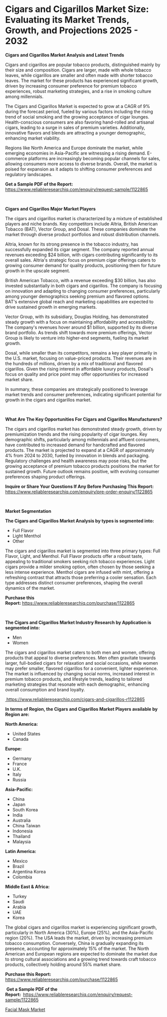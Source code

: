 <p><h1>Cigars and Cigarillos Market Size: Evaluating its Market Trends, Growth, and Projections 2025 - 2032</h1></p><p><strong>Cigars and Cigarillos Market Analysis and Latest Trends</strong></p>
<p><p>Cigars and cigarillos are popular tobacco products, distinguished mainly by their size and composition. Cigars are larger, made with whole tobacco leaves, while cigarillos are smaller and often made with shorter tobacco leaves. The market for these products has experienced significant growth, driven by increasing consumer preference for premium tobacco experiences, robust marketing strategies, and a rise in smoking culture among millennials.</p><p>The Cigars and Cigarillos Market is expected to grow at a CAGR of 9% during the forecast period, fueled by various factors including the rising trend of social smoking and the growing acceptance of cigar lounges. Health-conscious consumers are also favoring hand-rolled and artisanal cigars, leading to a surge in sales of premium varieties. Additionally, innovative flavors and blends are attracting a younger demographic, enhancing market viability. </p><p>Regions like North America and Europe dominate the market, while emerging economies in Asia-Pacific are witnessing a rising demand. E-commerce platforms are increasingly becoming popular channels for sales, allowing consumers more access to diverse brands. Overall, the market is poised for expansion as it adapts to shifting consumer preferences and regulatory landscapes.</p></p>
<p><strong>Get a Sample PDF of the Report:&nbsp;</strong> <a href="https://www.reliableresearchiq.com/enquiry/request-sample/1122865?utm_campaign=3461&utm_medium=2&utm_source=Github&utm_content=ia&utm_term=06042025&utm_id=cigars-and-cigarillos">https://www.reliableresearchiq.com/enquiry/request-sample/1122865</a></p>
<p>&nbsp;</p>
<p><strong>Cigars and Cigarillos Major Market Players</strong></p>
<p><p>The cigars and cigarillos market is characterized by a mixture of established players and niche brands. Key competitors include Altria, British American Tobacco (BAT), Vector Group, and Dosal. These companies dominate the market through diverse product portfolios and robust distribution channels.</p><p>Altria, known for its strong presence in the tobacco industry, has successfully expanded its cigar segment. The company reported annual revenues exceeding $24 billion, with cigars contributing significantly to its overall sales. Altria's strategic focus on premium cigar offerings caters to growing consumer demand for quality products, positioning them for future growth in the upscale segment.</p><p>British American Tobacco, with a revenue exceeding $30 billion, has also invested substantially in both cigars and cigarillos. The company is focusing on innovation and adapting to changing consumer preferences, particularly among younger demographics seeking premium and flavored options. BAT's extensive global reach and marketing capabilities are expected to drive sustained growth in emerging markets.</p><p>Vector Group, with its subsidiary, Douglas Holding, has demonstrated steady growth with a focus on maintaining affordability and accessibility. The company's revenues hover around $1 billion, supported by its diverse brand portfolio. As trends shift towards more premium offerings, Vector Group is likely to venture into higher-end segments, fueling its market growth.</p><p>Dosal, while smaller than its competitors, remains a key player primarily in the U.S. market, focusing on value-priced products. Their revenues are in the hundreds of millions, driven by a mix of traditional and flavored cigarillos. Given the rising interest in affordable luxury products, Dosal's focus on quality and price point may offer opportunities for increased market share.</p><p>In summary, these companies are strategically positioned to leverage market trends and consumer preferences, indicating significant potential for growth in the cigars and cigarillos market.</p></p>
<p>&nbsp;</p>
<p><strong>What Are The Key Opportunities For Cigars and Cigarillos Manufacturers?</strong></p>
<p><p>The cigars and cigarillos market has demonstrated steady growth, driven by premiumization trends and the rising popularity of cigar lounges. Key demographic shifts, particularly among millennials and affluent consumers, have contributed to increased demand for handcrafted and flavored products. The market is projected to expand at a CAGR of approximately 4% from 2024 to 2030, fueled by innovation in blends and packaging. Regulatory challenges and health awareness may pose risks, but the growing acceptance of premium tobacco products positions the market for sustained growth. Future outlook remains positive, with evolving consumer preferences shaping product offerings.</p></p>
<p><strong>Inquire or Share Your Questions If Any Before Purchasing This Report:</strong> <a href="https://www.reliableresearchiq.com/enquiry/pre-order-enquiry/1122865?utm_campaign=3461&utm_medium=2&utm_source=Github&utm_content=ia&utm_term=06042025&utm_id=cigars-and-cigarillos">https://www.reliableresearchiq.com/enquiry/pre-order-enquiry/1122865</a></p>
<p>&nbsp;</p>
<p><strong>Market Segmentation</strong></p>
<p><strong>The Cigars and Cigarillos Market Analysis by types is segmented into:</strong></p>
<p><ul><li>Full Flavor</li><li>Light Menthol</li><li>Other</li></ul></p>
<p><p>The cigars and cigarillos market is segmented into three primary types: Full Flavor, Light, and Menthol. Full Flavor products offer a robust taste, appealing to traditional smokers seeking rich tobacco experiences. Light cigars provide a milder smoking option, often chosen by those seeking a less intense experience. Menthol cigars are infused with mint, offering a refreshing contrast that attracts those preferring a cooler sensation. Each type addresses distinct consumer preferences, shaping the overall dynamics of the market.</p></p>
<p><strong>Purchase this Report:&nbsp;</strong><a href="https://www.reliableresearchiq.com/purchase/1122865?utm_campaign=3461&utm_medium=2&utm_source=Github&utm_content=ia&utm_term=06042025&utm_id=cigars-and-cigarillos">https://www.reliableresearchiq.com/purchase/1122865</a></p>
<p>&nbsp;</p>
<p><strong>The Cigars and Cigarillos Market Industry Research by Application is segmented into:</strong></p>
<p><ul><li>Men</li><li>Women</li></ul></p>
<p><p>The cigars and cigarillos market caters to both men and women, offering products that appeal to diverse preferences. Men often gravitate towards larger, full-bodied cigars for relaxation and social occasions, while women may prefer smaller, flavored cigarillos for a convenient, lighter experience. The market is influenced by changing social norms, increased interest in premium tobacco products, and lifestyle trends, leading to tailored marketing strategies that resonate with each demographic, enhancing overall consumption and brand loyalty.</p></p>
<p><a href="https://www.reliableresearchiq.com/cigars-and-cigarillos-r1122865?utm_campaign=3461&utm_medium=2&utm_source=Github&utm_content=ia&utm_term=06042025&utm_id=cigars-and-cigarillos">&nbsp;https://www.reliableresearchiq.com/cigars-and-cigarillos-r1122865</a></p>
<p><strong>In terms of Region, the Cigars and Cigarillos Market Players available by Region are:</strong></p>
<p>
    <p> <strong> North America: </strong>
        <ul>
            <li>United States</li>
            <li>Canada</li>
        </ul>
        </p> 
    <p> <strong> Europe: </strong>
        <ul>
            <li>Germany</li>
            <li>France</li>
            <li>U.K.</li>
            <li>Italy</li>
            <li>Russia</li>
        </ul>
        </p> 
    <p> <strong> Asia-Pacific: </strong>
        <ul>
            <li>China</li>
            <li>Japan</li>
            <li>South Korea</li>
            <li>India</li>
            <li>Australia</li>
            <li>China Taiwan</li>
            <li>Indonesia</li>
            <li>Thailand</li>
            <li>Malaysia</li>
        </ul>
        </p> 
    <p> <strong> Latin America: </strong>
        <ul>
            <li>Mexico</li>
            <li>Brazil</li>
            <li>Argentina Korea</li>
            <li>Colombia</li>
        </ul>
        </p> 
    <p> <strong> Middle East & Africa: </strong>
        <ul>
            <li>Turkey</li>
            <li>Saudi</li>
            <li>Arabia</li>
            <li>UAE</li>
            <li>Korea</li>
        </ul>
    </p>
    </p>
<p><p>The global cigars and cigarillos market is experiencing significant growth, particularly in North America (30%), Europe (25%), and the Asia-Pacific region (20%). The USA leads the market, driven by increasing premium tobacco consumption. Conversely, China is gradually expanding its presence, accounting for approximately 15% of the market. The North American and European regions are expected to dominate the market due to strong cultural associations and a growing trend towards craft tobacco products, collectively holding around 55% market share.</p></p>
<p><strong>Purchase this Report: </strong><a href="https://www.reliableresearchiq.com/purchase/1122865?utm_campaign=3461&utm_medium=2&utm_source=Github&utm_content=ia&utm_term=06042025&utm_id=cigars-and-cigarillos">https://www.reliableresearchiq.com/purchase/1122865</a></p>
<p>&nbsp;<strong>Get a Sample PDF of the Report:&nbsp;&nbsp;</strong><a href="https://www.reliableresearchiq.com/enquiry/request-sample/1122865?utm_campaign=3461&utm_medium=2&utm_source=Github&utm_content=ia&utm_term=06042025&utm_id=cigars-and-cigarillos">https://www.reliableresearchiq.com/enquiry/request-sample/1122865</a></p>
<p><strong></strong></p>
<p><p><a href="https://github.com/mudgeadamsvx/Market-Research-Report-List-1/blob/main/facial-mask-market.md?utm_campaign=3461&utm_medium=2&utm_source=Github&utm_content=ia&utm_term=06042025&utm_id=cigars-and-cigarillos">Facial Mask Market</a></p></p>